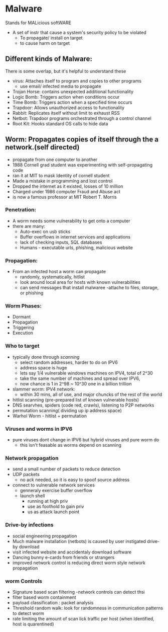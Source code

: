# Malware

Stands for MALicious softWARE

- A set of instr that cause a system's security policy to be violated
	- To propagate/ install on target
	- to cause harm on target

## Different kinds of Malware:

There is some overlap, but it's helpful to understand these
- virus: Attaches itself to program and copies to other programs
	- use email/ infected media to propagate
- Trojan Horse: contains unexpected additional functionality
- Logic Bomb: Triggers action when conditions occur
- Time Bomb: Triggers action when a specified time occurs
- Trapdoor: Allows unauthorized access to functionality
- Rabbit: Replicates itself without limit to exhaust RSS
- Netbot: Trapdoor programs orchestrated through a control channel
- Root Kit: Hooks standard OS calls to hide data

## Worm: Propagates copies of itself through the a network.(self directed)
- propagate from one computer to another
- 1988 Cornell grad student was experimenting with self-propagating code
- ran it at MIT to mask Identity of cornell student
- Made a mistake in programming and lost control
- Dropped the internet as it existed, losses of 10 million
- Charged under 1986 computer Fraud and Abuse act
- is now a famous professor at MIT Robert T. Morris

### Penetration:
- A worm needs some vulnerability to get onto a computer
- there are many:
	- Auto-exec on usb sticks
	- Buffer overflows in internet services and applications
	- lack of checking inputs, SQL databases
	- Humans - executable urls, phishing, malicious website

### Propagation:
- From an infected host a worm can propagate
	- randomly, systematically, hitlist
	- look around local area for hosts with known vulnerabilities
	- can send messages that install malwaree
	-attache to files, storage, or phishing

### Worm Phases:
- Dormant
- Propagation
- Triggering
- Execution

### Who to target
- typically done through *scanning*
	- select random addresses, harder to do on IPV6
	- address space is huge
	- lets say 1/4 vulnerable windows machines on IPV4, total of 2^30
	- take the same number of machines and spread over IPV6,
	- now chance is 1 in 2^98 ~ 10^30 one in a billion trillion
- slammer worm: IPV4 network:
	- within 30 mins, all of use, and major chuncks of the rest of the world
- hitlist scanning (pre-prepared list of known vulnerable hosts)
- DNS searvhes, spiders (code red, crawls), listening to P2P networks
- permutation scanning( dividing up ip address space)
- Warhol Worm - hitlist + permutation

### Viruses and worms in IPV6
- pure viruses dont change in IPV6 but hybrid viruses and pure worm do
	- this isn't feasable as worms depend on scanning

### Network propagation
- send a small number of packets to reduce detection
- UDP packets
	- no ack needed, so it is easy to spoof source address
- connect to vulnerable network services
	- genneraly exercise buffer overflow
	- launch shell
		- running at high priv
		- use as foothold to gain priv
		- us as attack launch point
### Drive-by infections
- social engineering propagation
- Much malware installation (netbots) is caused by user instigated drive-by download
- visit infected website and accidentaly download software
- Dancing bunny e-cards from friends or strangers
- improved network control is reducing direct worm style network propagation

### worm Controls
- Signature based scan filtering -network controls can detect thsi
- filter based worm containment
- payload classification : packet analysis
- Threshold random walk: look for randomness in communication patterns to detect worm
- rate limiting the amount of scan lick traffic per host (when Identified, host is quarentined)


